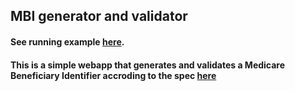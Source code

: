 ## MBI generator and validator

#### See running example [here](https://mbi-test.herokuapp.com/).

#### This is a simple webapp that generates and validates a Medicare Beneficiary Identifier accroding to the spec [here](https://www.cms.gov/medicare/new-medicare-card/understanding-the-mbi-with-format.pdf)
#### 
